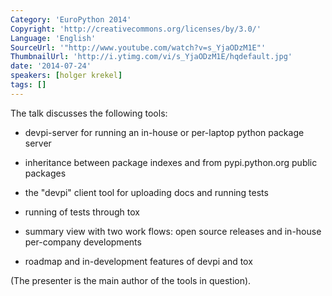 ```yaml
---
Category: 'EuroPython 2014'
Copyright: 'http://creativecommons.org/licenses/by/3.0/'
Language: 'English'
SourceUrl: '"http://www.youtube.com/watch?v=s_YjaODzM1E"'
ThumbnailUrl: 'http://i.ytimg.com/vi/s_YjaODzM1E/hqdefault.jpg'
date: '2014-07-24'
speakers: [holger krekel]
tags: []
---
```

The talk discusses the following tools:

- devpi-server for running an in-house or per-laptop python package server

- inheritance between package indexes and from pypi.python.org public packages

- the "devpi" client tool for uploading docs and running tests 

- running of tests through tox 

- summary view with two work flows: open source releases and in-house per-company developments 

- roadmap and in-development features of devpi and tox 

(The presenter is the main author of the tools in question). 